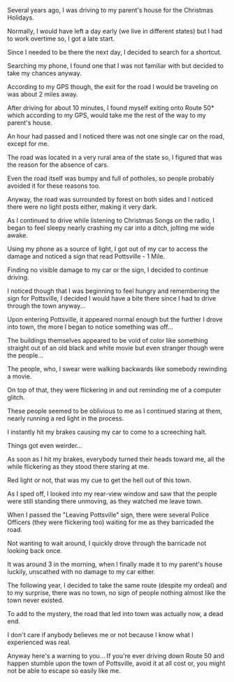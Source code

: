 Several years ago, I was driving to my parent's house for the Christmas Holidays.

Normally, I would have left a day early (we live in different states) but I had to work overtime so, I got a late start.

Since I needed to be there the next day, I decided to search for a shortcut.

Searching my phone, I found one that I was not familiar with but decided to take my chances anyway.

According to my GPS though, the exit for the road I would be traveling on was about 2 miles away. 

After driving for about 10 minutes, I found myself exiting onto Route 50* which according to my GPS, would take me the rest of the way to my parent's house.

An hour had passed and I noticed there was not one single car on the road, except for me.

The road was located in a very rural area of the state so, I figured that was the reason for the absence of cars.

Even the road itself was bumpy and full of potholes, so people probably avoided it for these reasons too.

Anyway, the road was surrounded by forest on both sides and I noticed there were no light posts either, making it very dark.

As I continued to drive while listening to Christmas Songs on the radio, I began to feel sleepy nearly crashing my car into a ditch, jolting me wide awake.

Using my phone as a source of light, I got out of my car to access the damage and noticed a sign that read Pottsville - 1 Mile.

Finding no visible damage to my car or the sign, I decided to continue driving.

I noticed though that I was beginning to feel hungry and remembering the sign for Pottsville, I decided I would have a bite there since I had to drive through the town anyway...

Upon entering Pottsville, it appeared normal enough but the further I drove into town, the more I began to notice something was off...

The buildings themselves appeared to be void of color like something straight out of an old black and white movie but even stranger though were the people...

The people, who, I swear were walking backwards like somebody rewinding a movie.

On top of that, they were flickering in and out reminding me of a computer glitch.

These people seemed to be oblivious to me as I continued staring at them, nearly running a red light in the process.

I instantly hit my brakes causing my car to come to a screeching halt.

Things got even weirder... 

As soon as I hit my brakes, everybody turned their heads toward me, all the while flickering as they stood there staring at me.

Red light or not, that was my cue to get the hell out of this town.

As I sped off, I looked into my rear-view window and saw that the people were still standing there unmoving, as they watched me leave town.

When I passed the "Leaving Pottsville" sign, there were several Police Officers (they were flickering too) waiting for me as they barricaded the road.

Not wanting to wait around, I quickly drove through the barricade not looking back once.

It was around 3 in the morning, when I finally made it to my parent's house luckily, unscathed with no damage to my car either.

The following year, I decided to take the same route (despite my ordeal) and to my surprise, there was no town, no sign of people nothing almost like the town never existed.

To add to the mystery, the road that led into town was actually now, a dead end.

I don't care if anybody believes me or not because I know what I experienced was real.

Anyway here's a warning to you... If you're ever driving down Route 50 and happen stumble upon the town of Pottsville, avoid it at all cost or, you might not be able to escape so easily like me.